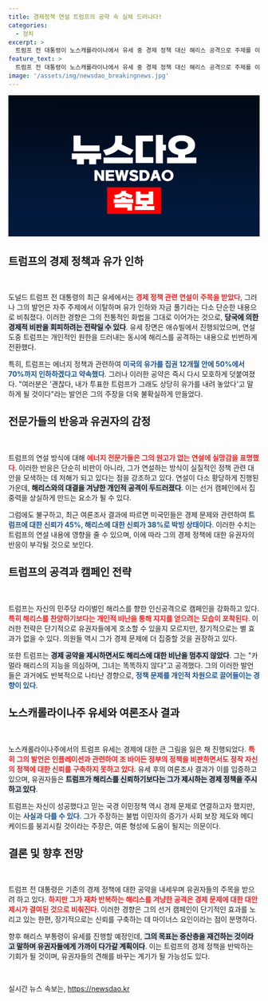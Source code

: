 ```yaml
---
title: 경제정책 연설 트럼프의 공약 속 실체 드러나다!
categories:
  - 정치
excerpt: >
  트럼프 전 대통령이 노스캐롤라이나에서 유세 중 경제 정책 대신 해리스 공격으로 주제를 이탈, 정치적 격변 속 경제 신뢰도에서 트럼프가 45%, 해리스가 38%로 나타났다.
feature_text: >
  트럼프 전 대통령이 노스캐롤라이나에서 유세 중 경제 정책 대신 해리스 공격으로 주제를 이탈, 정치적 격변 속 경제 신뢰도에서 트럼프가 45%, 해리스가 38%로 나타났다.
image: '/assets/img/newsdao_breakingnews.jpg'
---
```


<p><img src="/assets/img/newsdao_breakingnews.jpg" alt="koreaapp 속보" /></p>

<h2 data-ke-size="size26">트럼프의 경제 정책과 유가 인하</h2>

<p data-ke-size="size16">&nbsp;</p>

<p>도널드 트럼프 전 대통령의 최근 유세에서는 <b><span style="color: #ee2323;">경제 정책 관련 연설이 주목을 받았다</span></b>, 그러나 그의 발언은 자주 주제에서 이탈하며 유가 인하와 자금 풀기라는 다소 단순한 내용으로 비춰졌다. 이러한 경향은 그의 전통적인 화법을 그대로 이어가는 것으로, <b><span style="background-color: #21538527;">당국에 의한 경제적 비판을 회피하려는 전략일 수 있다</span></b>. 유세 장면은 애슈빌에서 진행되었으며, 연설 도중 트럼프는 개인적인 원한을 드러내는 동시에 해리스를 공격하는 내용으로 빈번하게 전환했다. </p>

<p>특히, 트럼프는 에너지 정책과 관련하여 <b><span style="color: #1a5490;">미국의 유가를 집권 12개월 안에 50%에서 70%까지 인하하겠다고 약속했다</span></b>. 그러나 이러한 공약은 즉시 다시 모호하게 덧붙여졌다. "여러분은 '괜찮다, 내가 투표한 트럼프가 그래도 상당히 유가를 내려 놓았다'고 말하게 될 것이다"라는 발언은 그의 주장을 더욱 불확실하게 만들었다.</p>

<h2 data-ke-size="size26">전문가들의 반응과 유권자의 감정</h2>

<p data-ke-size="size16">&nbsp;</p>

<p>트럼프의 연설 방식에 대해 <b><span style="color: #ee2323;">에너지 전문가들은 그의 원고가 없는 연설에 실망감을 표명했다</span></b>. 이러한 반응은 단순히 비판이 아니라, 그가 연설하는 방식이 실질적인 정책 관련 대안을 모색하는 데 저해가 되고 있다는 점을 강조하고 있다. 연설이 다소 황당하게 진행된 가운데, <b><span style="background-color: #21538527;">해리스와의 대결을 겨냥한 개인적 공격이 두드러졌다</span></b>. 이는 선거 캠페인에서 집중력을 상실하게 만드는 요소가 될 수 있다.</p>

<p>그럼에도 불구하고, 최근 여론조사 결과에 따르면 미국민들은 경제 문제와 관련하여 <b><span style="color: #1a5490;">트럼프에 대한 신뢰가 45%, 해리스에 대한 신뢰가 38%로 박빙 상태이다</span></b>. 이러한 수치는 트럼프의 연설 내용에 영향을 줄 수 있으며, 이에 따라 그의 경제 정책에 대한 유권자의 반응이 부각될 것으로 보인다.</p>

<h2 data-ke-size="size26">트럼프의 공격과 캠페인 전략</h2>

<p data-ke-size="size16">&nbsp;</p>

<p>트럼프는 자신의 민주당 라이벌인 해리스를 향한 인신공격으로 캠페인을 강화하고 있다. <b><span style="color: #ee2323;">특히 해리스를 찬양하기보다는 개인적 비난을 통해 지지를 얻으려는 모습이 포착된다</span></b>. 이러한 전략은 단기적으로 유권자들에게 호소할 수 있을지 모르지만, 장기적으로는 별 효과가 없을 수 있다. 의원들 역시 그가 경제 문제에 더 집중할 것을 권장하고 있다. </p>

<p>또한 트럼프는 <b><span style="background-color: #21538527;">경제 공약을 제시하면서도 해리스에 대한 비난을 멈추지 않았다</span></b>. 그는 "카멀라 해리스의 지능을 의심하며, 그녀는 똑똑하지 않다"고 공격했다. 그의 이러한 발언들은 과거에도 반복적으로 나타난 경향으로, <b><span style="color: #1a5490;">정책 문제를 개인적 차원으로 끌어들이는 경향이 있다</span></b>.</p>

<h2 data-ke-size="size26">노스캐롤라이나주 유세와 여론조사 결과</h2>

<p data-ke-size="size16">&nbsp;</p>

<p>노스캐롤라이나주에서의 트럼프 유세는 경제에 대한 큰 그림을 잃은 채 진행되었다. <b><span style="color: #ee2323;">특히 그의 발언은 인플레이션과 관련하여 조 바이든 정부의 정책을 비판하면서도 정작 자신의 정책에 대한 신뢰를 구축하지 못하고 있다</span></b>. 유세 후의 여론조사 결과가 이를 입증하고 있으며, 유권자들은 <b><span style="background-color: #21538527;">트럼프가 해리스를 신뢰하기보다는 그가 제시하는 경제 정책을 주시하고 있다</span></b>.</p>

<p>트럼프는 자신이 성공했다고 믿는 국경 이민정책 역시 경제 문제로 연결하고자 했지만, 이는 <b><span style="color: #1a5490;">사실과 다를 수 있다</span></b>. 그가 주장하는 불법 이민자의 증가가 사회 보장 제도와 메디케이드를 붕괴시킬 것이라는 주장은, 여론 형성에 도움이 될지는 의문이다. </p>

<h2 data-ke-size="size26">결론 및 향후 전망</h2>

<p data-ke-size="size16">&nbsp;</p>

<p>트럼프 전 대통령은 기존의 경제 정책에 대한 공약을 내세우며 유권자들의 주목을 받으려 하고 있다. <b><span style="color: #ee2323;">하지만 그가 재차 반복하는 해리스를 겨냥한 공격은 경제 문제에 대한 대안 제시가 결여된 것으로 비춰진다</span></b>. 이러한 경향은 그의 선거 캠페인이 단기적인 효과를 노리고 있는 한편, 장기적으로는 신뢰를 구축하는 데 마이너스 요인이라는 점이 분명하다.</p>

<p>향후 해리스 부통령이 유세를 진행할 예정인데, <b><span style="background-color: #21538527;">그의 목표는 중산층을 재건하는 것이라고 말하며 유권자들에게 가까이 다가갈 계획이다</span></b>. 이는 트럼프의 경제 정책을 반박하는 기회가 될 것이며, 유권자들의 견해를 바꾸는 계기가 될 가능성도 있다. </p>

<p data-ke-size="size16">&nbsp;</p>
실시간 뉴스 속보는, <a href="https://newsdao.kr" rel="dofollow">https://newsdao.kr</a>


